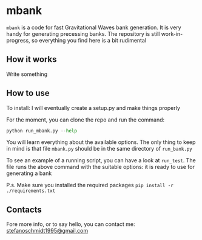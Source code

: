# mbank
`mbank` is a code for fast Gravitational Waves bank generation. It is very handy for generating precessing banks.
The repository is still work-in-progress, so everything you find here is a bit rudimental

## How it works
Write something

## How to use

To install: I will eventually create a setup.py and make things properly

For the moment, you can clone the repo and run the command:
```Python
python run_mbank.py --help
```
You will learn everything about the available options.
The only thing to keep in mind is that file `mbank.py` should be in the same directory of `run_bank.py`

To see an example of a running script, you can have a look at `run_test`. The file runs the above command with the suitable options: it is ready to use for generating a bank

P.s. Make sure you installed the required packages `pip install -r ./requirements.txt`

## Contacts

Fore more info, or to say hello, you can contact me: [stefanoschmidt1995@gmail.com](mailto:stefanoschmidt1995@gmail.com)

